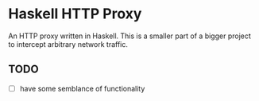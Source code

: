 # Haskell HTTP Proxy
An HTTP proxy written in Haskell. This is a smaller part of a bigger project to intercept arbitrary network traffic.

## TODO
- [ ] have some semblance of functionality
